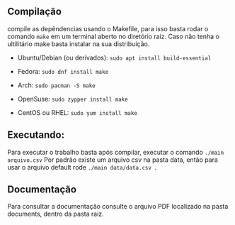 ## Compilação 

compile as depêndencias usando o Makefile, para isso basta rodar o comando ```make``` em um terminal aberto no diretório raiz. Caso não tenha o ultilitário make basta instalar na sua distribuição.

- Ubuntu/Debian (ou derivados): ```sudo apt install build-essential```

- Fedora: ```sudo dnf install make```

- Arch: ```sudo pacman -S make```

- OpenSuse: ```sudo zypper install make```

- CentOS ou RHEL: ```sudo yum install make```

## Executando:

Para executar o trabalho basta após compilar, executar o comando ```./main arquivo.csv``` Por padrão existe um arquivo csv na pasta data, então para usar o arquivo default rode ```./main data/data.csv ```.


## Documentação

Para consultar a documentação consulte o arquivo PDF localizado na pasta documents, dentro da pasta raiz.